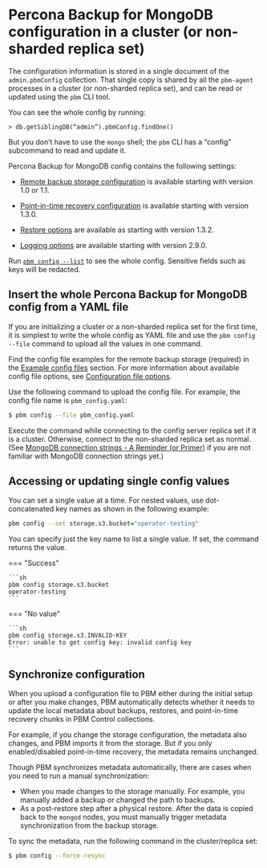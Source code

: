 # Percona Backup for MongoDB configuration in a cluster (or non-sharded replica set)

The configuration information is stored in a single document of the `admin.pbmConfig` collection. That single copy is shared by all the `pbm-agent` processes in a cluster (or non-sharded replica set), and can be read or updated using the `pbm` CLI tool.

You can see the whole config by running:

```{.javascript  data-prompt=">"}
> db.getSiblingDB(“admin”).pbmConfig.findOne()
```

But you don’t have to use the `mongo` shell; the `pbm` CLI has a “config” subcommand to read and update it.

Percona Backup for MongoDB config contains the following settings:

* [Remote backup storage configuration](configuration-options.md) is available starting with version 1.0 or 1.1.

* [Point-in-time recovery configuration](pitr-options.md) is available starting with version 1.3.0.

* [Restore options](restore-options.md) are available as starting with version 1.3.2.

* [Logging options](logging-options.md) are available starting with version 2.9.0.


Run [`pbm config --list`](../reference/pbm-commands.md#pbm-config) to see the whole config. Sensitive fields such as keys will be redacted.

## Insert the whole Percona Backup for MongoDB config from a YAML file

If you are initializing a cluster or a non-sharded replica set for the first time, it is simplest to write the whole config as YAML file and use the
`pbm config --file` command to upload all the values in one command.

Find the config file examples for the remote backup storage (required) in the [Example config files](../details/storage-config-example.md) section. For more information about available config file options, see [Configuration file options](configuration-options.md).

Use the following command to upload the config file. For example, the config file name is `pbm_config.yaml`:

```{.bash data-prompt="$"}
$ pbm config --file pbm_config.yaml
```

Execute the command while connecting to the config server replica set if it is a
cluster. Otherwise, connect to the non-sharded replica set as normal. (See
[MongoDB connection strings - A Reminder (or Primer)](../details/authentication.md) if you are not familiar with MongoDB connection strings yet.)

## Accessing or updating single config values

You can set a single value at a time. For nested values, use dot-concatenated key names as shown in the following example:

```sh
pbm config --set storage.s3.bucket="operator-testing"
```

You can specify just the key name to list a single value.  If set, the command returns the value.

=== "Success"

    ```sh
    pbm config storage.s3.bucket
    operator-testing
    ```

=== "No value"

    ```sh
    pbm config storage.s3.INVALID-KEY
    Error: unable to get config key: invalid config key
    ``` 

## Synchronize configuration

When you upload a configuration file to PBM either during the initial setup or after you make changes, PBM automatically detects whether it needs to update the local metadata about backups, restores, and point-in-time recovery chunks  in PBM Control collections. 

For example, if you change the storage configuration, the metadata also changes, and PBM imports it from the storage. But if you only enabled/disabled point-in-time recovery, the metadata remains unchanged.

Though PBM synchronizes metadata automatically, there are cases when you need to run a manual synchronization:

* When you made changes to the storage manually. For example, you manually added a backup or changed the path to backups.
* As a post-restore step after a physical restore. After the data is copied back to the `mongod` nodes, you must manually trigger metadata synchronization from the backup storage.  

To sync the metadata, run the following command in the cluster/replica set:

```{.bash data-prompt="$"}
$ pbm config --force-resync
```
